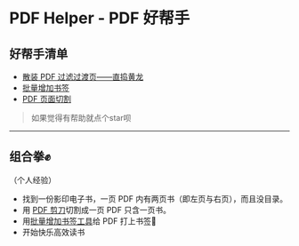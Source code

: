 # PDF Helper - PDF 好帮手

## 好帮手清单

- [散装 PDF 过滤过渡页——直捣黄龙](./pdf_filter)
- [批量增加书签](./add_bookmarks)
- [PDF 页面切割](./pdf_scissors)

> 如果觉得有帮助就点个star呗

---

## 组合拳✊

（个人经验）

- 找到一份影印电子书，一页 PDF 内有两页书（即左页与右页），而且没目录。
- 用 [PDF 剪刀](./pdf_scissors)切割成一页 PDF 只含一页书。
- 用[批量增加书签工具](./add_bookmarks)给 PDF 打上书签🔖  
- 开始快乐高效读书